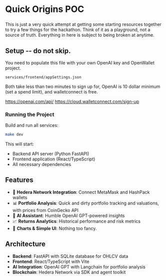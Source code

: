 # Quick Origins POC

###
This is just a very quick attempt at getting some starting resources together to try a few things for the hackathon. Think of it as a playground, not a source of truth. Everything in here is subject to being broken at anytime. 

## Setup -- do not skip.

You need to populate this file with your own OpenAI key and OpenWallet project.

`services/frontend/appSettings.json`

Both take less than two minutes to sign up for, OpenAI is 10 dollar minimum (set a spend limit), and walletconnect is free.

https://openai.com/api/ 
https://cloud.walletconnect.com/sign-up  


### Running the Project

Build and run all services:

```bash
make dev
```

This will start:
- Backend API server (Python FastAPI)
- Frontend application (React/TypeScript)
- All necessary dependencies

## Features

- 🔗 **Hedera Network Integration**: Connect MetaMask and HashPack wallets
- 📊 **Portfolio Analysis**: Quick and dirty portfolio tracking and valuations, with prices from CoinGecko API
- 🤖 **AI Assistant**: Humble OpenAI GPT-powered insights
- 📈 **Returns Analytics**: Historical performance and risk metrics
- 🎨 **Charts & Simple UI**: Nothing too fancy.

## Architecture

- **Backend**: FastAPI with SQLite database for OHLCV data
- **Frontend**: React/TypeScript with Vite
- **AI Integration**: OpenAI GPT with Langchain for portfolio analysis
- **Blockchain**: Hedera Network via SDK and agent toolkit 